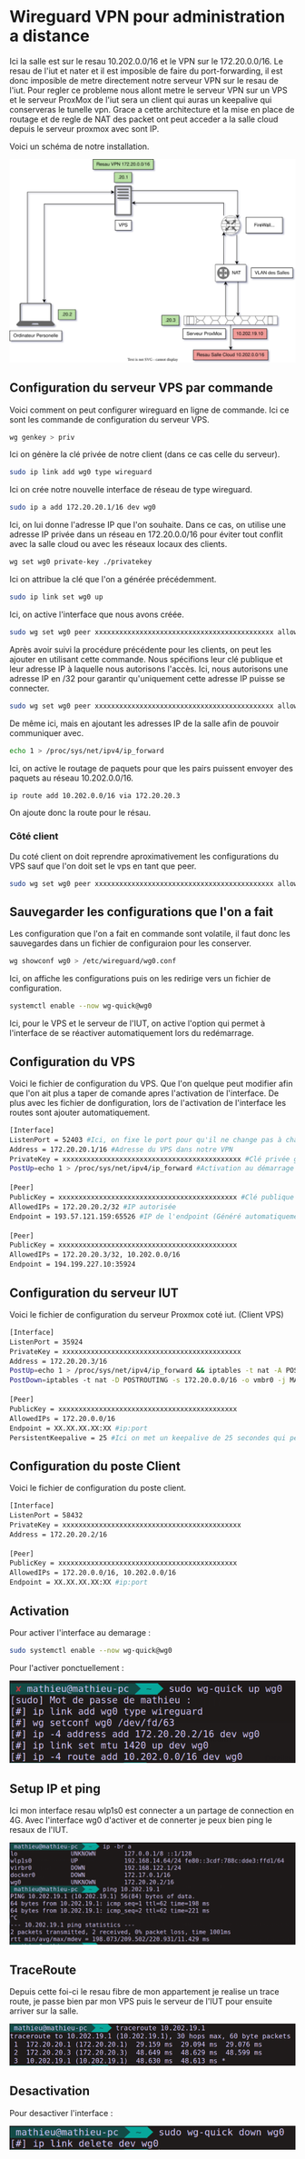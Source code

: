# Wireguard VPN pour administration a distance

Ici la salle est sur le resau 10.202.0.0/16 et le VPN sur le 172.20.0.0/16.
Le resau de l'iut et nater et il est imposible de faire du port-forwarding, il est donc imposible de metre directement notre serveur VPN sur le resau de l'iut.
Pour regler ce probleme nous allont metre le serveur VPN sur un VPS et le serveur ProxMox de l'iut sera un client qui auras un keepalive qui conserveras le tunelle vpn. Grace a cette architecture et la mise en place de routage et de regle de NAT des packet ont peut acceder a la salle cloud depuis le serveur proxmox avec sont IP.

Voici un schéma de notre installation.

![img](./img/vpn.svg)

## Configuration du serveur VPS par commande

Voici comment on peut configurer wireguard en ligne de commande. Ici ce sont les commande de configuration du serveur VPS.

```bash
wg genkey > priv 
```

Ici on génère la clé privée de notre client (dans ce cas celle du serveur).

```bash
sudo ip link add wg0 type wireguard 
```

Ici on crée notre nouvelle interface de réseau de type wireguard.

```bash
sudo ip a add 172.20.20.1/16 dev wg0 
```

Ici, on lui donne l'adresse IP que l'on souhaite. Dans ce cas, on utilise une adresse IP privée dans un réseau en 172.20.0.0/16 pour éviter tout conflit avec la salle cloud ou avec les réseaux locaux des clients.

```bash
wg set wg0 private-key ./privatekey 
```

Ici on attribue la clé que l'on a générée précédemment.

```bash
sudo ip link set wg0 up 
```

Ici, on active l'interface que nous avons créée.

```bash
sudo wg set wg0 peer xxxxxxxxxxxxxxxxxxxxxxxxxxxxxxxxxxxxxxxxxxxx allowed-ips 172.20.20.2/32 
```

Après avoir suivi la procédure précédente pour les clients, on peut les ajouter en utilisant cette commande. Nous spécifions leur clé publique et leur adresse IP à laquelle nous autorisons l'accès. Ici, nous autorisons une adresse IP en /32 pour garantir qu'uniquement cette adresse IP puisse se connecter.

```bash
sudo wg set wg0 peer xxxxxxxxxxxxxxxxxxxxxxxxxxxxxxxxxxxxxxxxxxxx allowed-ips 172.20.20.3/32,10.202.0.0/16 
```

De même ici, mais en ajoutant les adresses IP de la salle afin de pouvoir communiquer avec.

```bash
echo 1 > /proc/sys/net/ipv4/ip_forward 

```

Ici, on active le routage de paquets pour que les pairs puissent envoyer des paquets au réseau 10.202.0.0/16.

```bash
ip route add 10.202.0.0/16 via 172.20.20.3 
```

On ajoute donc la route pour le résau.

### Côté client

Du coté client on doit reprendre aproximativement les configurations du VPS sauf que l'on doit set le vps en tant que peer.

```bash
sudo wg set wg0 peer xxxxxxxxxxxxxxxxxxxxxxxxxxxxxxxxxxxxxxxxxxxx allowed-ips 172.20.0.0/16,10.202.0.0/16 endpoint XX.XX.XX.XX:XX #Ici, on met toujours la clé publique et les IP autorisées, mais on rajoute également l'IP publique du serveur VPN.
```

## Sauvegarder les configurations que l'on a fait

Les configuration que l'on a fait en commande sont volatile, il faut donc les sauvegardes dans un fichier de configuraion pour les conserver.

```bash
wg showconf wg0 > /etc/wireguard/wg0.conf 
```

Ici, on affiche les configurations puis on les redirige vers un fichier de configuration.

```bash
systemctl enable --now wg-quick@wg0 
```

Ici, pour le VPS et le serveur de l'IUT, on active l'option qui permet à l'interface de se réactiver automatiquement lors du redémarrage.

## Configuration du VPS

Voici le fichier de configuration du VPS. Que l'on quelque peut modifier afin que l'on ait plus a taper de comande apres l'activation de l'interface. De plus avec les fichier de donfiguration, lors de l'activation de l'interface les routes sont ajouter automatiquement.

```bash
[Interface]
ListenPort = 52403 #Ici, on fixe le port pour qu'il ne change pas à chaque redémarrage.
Address = 172.20.20.1/16 #Adresse du VPS dans notre VPN
PrivateKey = xxxxxxxxxxxxxxxxxxxxxxxxxxxxxxxxxxxxxxxxxxxx #Clé privée générée plutôt.
PostUp=echo 1 > /proc/sys/net/ipv4/ip_forward #Activation au démarrage du routage des paquets

[Peer]
PublicKey = xxxxxxxxxxxxxxxxxxxxxxxxxxxxxxxxxxxxxxxxxxxx #Clé publique du peer
AllowedIPs = 172.20.20.2/32 #IP autorisée
Endpoint = 193.57.121.159:65526 #IP de l'endpoint (Généré automatiquement, si le peer se connecte depuis une autre IP, cela ne pose pas de problème)

[Peer]
PublicKey = xxxxxxxxxxxxxxxxxxxxxxxxxxxxxxxxxxxxxxxxxxxx
AllowedIPs = 172.20.20.3/32, 10.202.0.0/16
Endpoint = 194.199.227.10:35924
```

## Configuration du serveur IUT

Voici le fichier de configuration du serveur Proxmox coté iut. (Client VPS)

```bash
[Interface]
ListenPort = 35924
PrivateKey = xxxxxxxxxxxxxxxxxxxxxxxxxxxxxxxxxxxxxxxxxxxx
Address = 172.20.20.3/16
PostUp=echo 1 > /proc/sys/net/ipv4/ip_forward && iptables -t nat -A POSTROUTING -s 172.20.0.0/16 -o vmbr0 -j MASQUERADE #Ici, on autorise le routage de paquets et on ajoute une règle iptables pour NATer les paquets sur le réseau.
PostDown=iptables -t nat -D POSTROUTING -s 172.20.0.0/16 -o vmbr0 -j MASQUERADE #Ici on désactive le NAT.

[Peer]
PublicKey = xxxxxxxxxxxxxxxxxxxxxxxxxxxxxxxxxxxxxxxxxxxx
AllowedIPs = 172.20.0.0/16
Endpoint = XX.XX.XX.XX:XX #ip:port
PersistentKeepalive = 25 #Ici on met un keepalive de 25 secondes qui permet de maintenir le tunnel VPN en fonctionnement.
```

## Configuration du poste Client

Voici le fichier de configuration du poste client.

```bash
[Interface]
ListenPort = 58432
PrivateKey = xxxxxxxxxxxxxxxxxxxxxxxxxxxxxxxxxxxxxxxxxxxx
Address = 172.20.20.2/16

[Peer]
PublicKey = xxxxxxxxxxxxxxxxxxxxxxxxxxxxxxxxxxxxxxxxxxxx
AllowedIPs = 172.20.0.0/16, 10.202.0.0/16
Endpoint = XX.XX.XX.XX:XX #ip:port
```

## Activation

Pour activer l'interface au demarage :

```bash
sudo systemctl enable --now wg-quick@wg0
```

Pour l'activer ponctuellement :

![img](./img/Capture%20d’écran%20du%202022-12-11%2022-07-30.png)

## Setup IP et ping

Ici mon interface resau wlp1s0 est connecter a un partage de connection en 4G. Avec l'interface wg0 d'activer et de connerter je peux bien ping le resaux de l'IUT.

![img](./img/Capture%20d’écran%20du%202022-12-09%2018-29-05.png)

## TraceRoute

Depuis cette foi-ci le resau fibre de mon appartement je realise un trace route, je passe bien par mon VPS puis le serveur de l'IUT pour ensuite arriver sur la salle.

![img](./img/Capture%20d’écran%20du%202022-12-11%2022-07-20.png)

## Desactivation

Pour desactiver l'interface :

![img](./img/Capture%20d’écran%20du%202022-12-11%2022-07-41.png)

